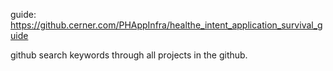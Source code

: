 guide: https://github.cerner.com/PHAppInfra/healthe_intent_application_survival_guide

github search keywords through all projects in the github.
